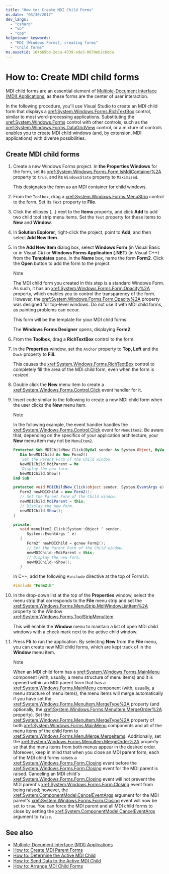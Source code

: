 ```yaml
---
title: "How to: Create MDI Child Forms"
ms.date: "03/30/2017"
dev_langs:
  - "csharp"
  - "vb"
  - "cpp"
helpviewer_keywords:
  - "MDI [Windows Forms], creating forms"
  - "child forms"
ms.assetid: 164b69bb-2eca-4339-ada3-0679eb2c6dda
---
```

# How to: Create MDI child forms

MDI child forms are an essential element of [Multiple-Document Interface (MDI) Applications](multiple-document-interface-mdi-applications.md), as these forms are the center of user interaction.

In the following procedure, you'll use Visual Studio to create an MDI child form that displays a <xref:System.Windows.Forms.RichTextBox> control, similar to most word-processing applications. Substituting the <xref:System.Windows.Forms> control with other controls, such as the <xref:System.Windows.Forms.DataGridView> control, or a mixture of controls enables you to create MDI child windows (and, by extension, MDI applications) with diverse possibilities.

## Create MDI child forms

1. Create a new Windows Forms project. In **the Properties Windows** for the form, set its <xref:System.Windows.Forms.Form.IsMdiContainer%2A> property to `true`, and its `WindowsState` property to `Maximized`.

   This designates the form as an MDI container for child windows.

2. From the `Toolbox`, drag a <xref:System.Windows.Forms.MenuStrip> control to the form. Set its `Text` property to **File**.

3. Click the ellipses (…) next to the **Items** property, and click **Add** to add two child tool strip menu items. Set the `Text` property for these items to **New** and **Window**.

4. In **Solution Explorer**, right-click the project, point to **Add**, and then select **Add New Item**.

5. In the **Add New Item** dialog box, select **Windows Form** (in Visual Basic or in Visual C#) or **Windows Forms Application (.NET)** (in Visual C++) from the **Templates** pane. In the **Name** box, name the form **Form2**. Click the **Open** button to add the form to the project.

    > [!NOTE]
    > The MDI child form you created in this step is a standard Windows Form. As such, it has an <xref:System.Windows.Forms.Form.Opacity%2A> property, which enables you to control the transparency of the form. However, the <xref:System.Windows.Forms.Form.Opacity%2A> property was designed for top-level windows. Do not use it with MDI child forms, as painting problems can occur.

     This form will be the template for your MDI child forms.

     The **Windows Forms Designer** opens, displaying **Form2**.

6. From the **Toolbox**, drag a **RichTextBox** control to the form.

7. In the **Properties** window, set the `Anchor` property to **Top, Left** and the `Dock` property to **Fill**.

   This causes the <xref:System.Windows.Forms.RichTextBox> control to completely fill the area of the MDI child form, even when the form is resized.

8. Double click the **New** menu item to create a <xref:System.Windows.Forms.Control.Click> event handler for it.

9. Insert code similar to the following to create a new MDI child form when the user clicks the **New** menu item.

   > [!NOTE]
   > In the following example, the event handler handles the <xref:System.Windows.Forms.Control.Click> event for `MenuItem2`. Be aware that, depending on the specifics of your application architecture, your **New** menu item may not be `MenuItem2`.

    ```vb
    Protected Sub MDIChildNew_Click(ByVal sender As System.Object, ByVal e As System.EventArgs) Handles MenuItem2.Click
       Dim NewMDIChild As New Form2()
       'Set the Parent Form of the Child window.
       NewMDIChild.MdiParent = Me
       'Display the new form.
       NewMDIChild.Show()
    End Sub
    ```

    ```csharp
    protected void MDIChildNew_Click(object sender, System.EventArgs e){
       Form2 newMDIChild = new Form2();
       // Set the Parent Form of the Child window.
       newMDIChild.MdiParent = this;
       // Display the new form.
       newMDIChild.Show();
    }
    ```

    ```cpp
    private:
       void menuItem2_Click(System::Object ^ sender,
          System::EventArgs ^ e)
       {
          Form2^ newMDIChild = gcnew Form2();
          // Set the Parent Form of the Child window.
          newMDIChild->MdiParent = this;
          // Display the new form.
          newMDIChild->Show();
       }
    ```

   In C++, add the following `#include` directive at the top of Form1.h:

   ```cpp
   #include "Form2.h"
   ```

10. In the drop-down list at the top of the **Properties** window, select the menu strip that corresponds to the **File** menu strip and set the <xref:System.Windows.Forms.MenuStrip.MdiWindowListItem%2A> property to the Window <xref:System.Windows.Forms.ToolStripMenuItem>.

    This will enable the **Window** menu to maintain a list of open MDI child windows with a check mark next to the active child window.

11. Press **F5** to run the application. By selecting **New** from the **File** menu, you can create new MDI child forms, which are kept track of in the **Window** menu item.

    > [!NOTE]
    > When an MDI child form has a <xref:System.Windows.Forms.MainMenu> component (with, usually, a menu structure of menu items) and it is opened within an MDI parent form that has a <xref:System.Windows.Forms.MainMenu> component (with, usually, a menu structure of menu items), the menu items will merge automatically if you have set the <xref:System.Windows.Forms.MenuItem.MergeType%2A> property (and optionally, the <xref:System.Windows.Forms.MenuItem.MergeOrder%2A> property). Set the <xref:System.Windows.Forms.MenuItem.MergeType%2A> property of both <xref:System.Windows.Forms.MainMenu> components and all of the menu items of the child form to <xref:System.Windows.Forms.MenuMerge.MergeItems>. Additionally, set the <xref:System.Windows.Forms.MenuItem.MergeOrder%2A> property so that the menu items from both menus appear in the desired order. Moreover, keep in mind that when you close an MDI parent form, each of the MDI child forms raises a <xref:System.Windows.Forms.Form.Closing> event before the <xref:System.Windows.Forms.Form.Closing> event for the MDI parent is raised. Canceling an MDI child's <xref:System.Windows.Forms.Form.Closing> event will not prevent the MDI parent's <xref:System.Windows.Forms.Form.Closing> event from being raised; however, the <xref:System.ComponentModel.CancelEventArgs> argument for the MDI parent's <xref:System.Windows.Forms.Form.Closing> event will now be set to `true`. You can force the MDI parent and all MDI child forms to close by setting the <xref:System.ComponentModel.CancelEventArgs> argument to `false`.

## See also

- [Multiple-Document Interface (MDI) Applications](multiple-document-interface-mdi-applications.md)
- [How to: Create MDI Parent Forms](how-to-create-mdi-parent-forms.md)
- [How to: Determine the Active MDI Child](how-to-determine-the-active-mdi-child.md)
- [How to: Send Data to the Active MDI Child](how-to-send-data-to-the-active-mdi-child.md)
- [How to: Arrange MDI Child Forms](how-to-arrange-mdi-child-forms.md)
